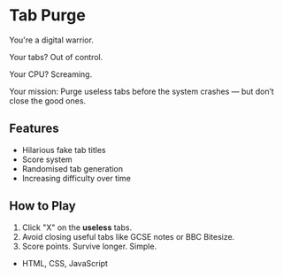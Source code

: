 # Tab Purge

You're a digital warrior.

Your tabs? Out of control.

Your CPU? Screaming.

Your mission: Purge useless tabs before the system crashes — but don’t close the good ones.


## Features
- Hilarious fake tab titles
- Score system
- Randomised tab generation
- Increasing difficulty over time

## How to Play
1. Click "X" on the **useless** tabs.
2. Avoid closing useful tabs like GCSE notes or BBC Bitesize.
3. Score points. Survive longer. Simple.


- HTML, CSS, JavaScript

